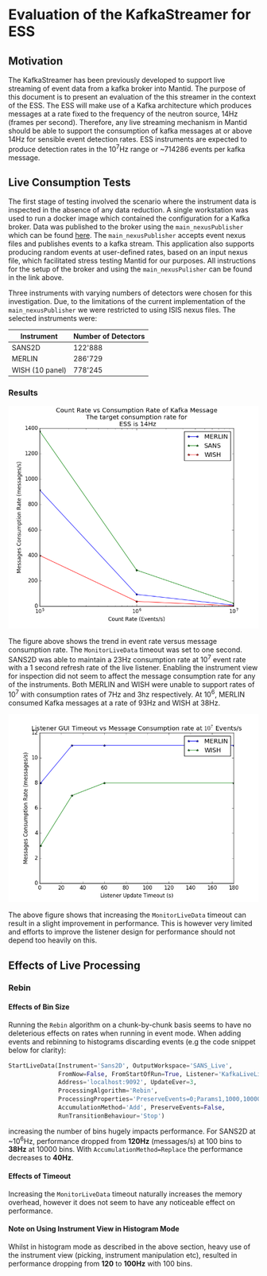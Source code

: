 # Evaluation of the KafkaStreamer for ESS
## Motivation
The KafkaStreamer has been previously developed to support live streaming of event data from a kafka broker into Mantid. 
The purpose of this document is to present an evaluation of the this streamer in the context of the ESS. 
The ESS will make use of a Kafka architecture which produces messages at a rate fixed to the frequency of the neutron source, 14Hz (frames per second). 
Therefore, any live streaming mechanism in Mantid should be able to support the consumption of kafka messages at or above 14Hz for sensible event detection rates. 
ESS instruments are expected to produce detection rates in the 10<sup>7</sup>Hz range or ~714286 events per kafka message.

## Live Consumption Tests
The first stage of testing involved the scenario where the instrument data is inspected in the absence of any data reduction. 
A single workstation was used to run a docker image which contained the configuration for a Kafka broker. 
Data was published to the broker using the `main_nexusPublisher` which can be found [here](https://github.com/ess-dmsc/NeXus-Streamer). 
The `main_nexusPublisher` accepts event nexus files and publishes events to a kafka stream. 
This application also supports producing random events at user-defined rates, based on an input nexus file, which facilitated stress testing Mantid for our purposes. 
All instructions for the setup of the broker and using the `main_nexusPulisher` can be found in the link above.

Three instruments with varying numbers of detectors were chosen for this investigation. 
Due, to the limitations of the current implementation of the `main_nexusPublisher` we were restricted to using ISIS nexus files. 
The selected instruments were:

Instrument|Number of Detectors
---|---
SANS2D|122'888
MERLIN|286'729
WISH (10 panel)|778'245

### Results
![Trend1](figure_1.png)

The figure above shows the trend in event rate versus message consumption rate. 
The `MonitorLiveData` timeout was set to one second. 
SANS2D was able to maintain a 23Hz consumption rate at 10<sup>7</sup> event rate with a 1 second refresh rate of the live listener. 
Enabling the instrument view for inspection did not seem to affect the message consumption rate for any of the instruments. 
Both MERLIN and WISH were unable to support rates of 10<sup>7</sup> with consumption rates of 7Hz and 3hz respectively. 
At 10<sup>6</sup>, MERLIN consumed Kafka messages at a rate of 93Hz and WISH at 38Hz.

![Trend2](figure_2.png)

The above figure shows that increasing the `MonitorLiveData` timeout can result in a slight improvement in performance. 
This is however very limited and efforts to improve the listener design for performance should not depend too heavily on this.

## Effects of Live Processing

### Rebin
#### Effects of Bin Size
Running the `Rebin` algorithm on a chunk-by-chunk basis seems to have no deleterious effects on rates when running in event mode. 
When adding events and rebinning to histograms discarding events (e.g the code snippet below for clarity):

```python
StartLiveData(Instrument='Sans2D', OutputWorkspace='SANS_Live',
              FromNow=False, FromStartOfRun=True, Listener='KafkaLiveLister',
              Address='localhost:9092', UpdateEver=3,
              ProcessingAlgorithm='Rebin',
              ProcessingProperties='PreserveEvents=0;Params1,1000,100006',
              AccumulationMethod='Add', PreserveEvents=False,
              RunTransitionBehaviour='Stop')
```

increasing the number of bins hugely impacts performance. 
For SANS2D at ~10<sup>6</sup>Hz, performance dropped from **120Hz** (messages/s) at 100 bins to **38Hz** at 10000 bins. 
With `AccumulationMethod=Replace` the performance decreases to **40Hz**.   

#### Effects of Timeout
Increasing the `MonitorLiveData` timeout naturally increases the memory overhead, however it does not seem to have any noticeable effect on performance.

#### Note on Using Instrument View in Histogram Mode
Whilst in histogram mode as described in the above section, heavy use of the instrument view (picking, instrument manipulation etc), resulted in performance dropping from **120** to **100Hz** with 100 bins.
